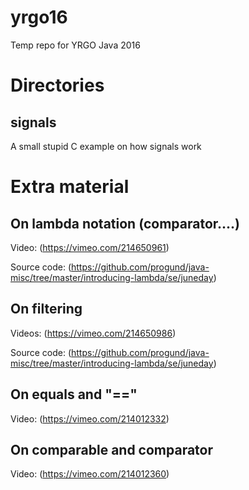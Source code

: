 # yrgo16
Temp repo for YRGO Java 2016

# Directories

## signals

A small stupid C example on how signals work

# Extra material

## On lambda notation (comparator....)
Video: (https://vimeo.com/214650961)

Source code: (https://github.com/progund/java-misc/tree/master/introducing-lambda/se/juneday)

## On filtering
Videos: (https://vimeo.com/214650986)

Source code: (https://github.com/progund/java-misc/tree/master/introducing-lambda/se/juneday)

## On equals and "=="
Video: (https://vimeo.com/214012332)

## On comparable and comparator
Video: (https://vimeo.com/214012360)

